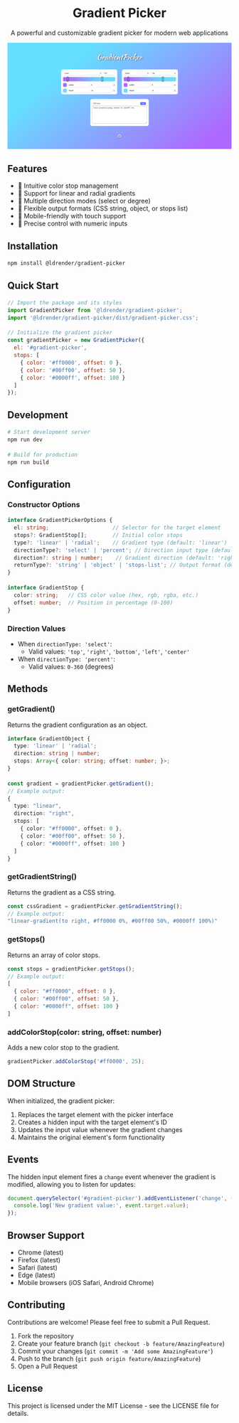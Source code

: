 <h1 align="center">Gradient Picker</h1>

<p align="center">A powerful and customizable gradient picker for modern web applications</p>

<p align="center">
  <img src="https://github.com/LDrender/gradient-picker/blob/master/gradient-picker.png" alt="Gradient Picker Demo" />
</p>

## Features

- 🎨 Intuitive color stop management
- 📐 Support for linear and radial gradients
- 🔄 Multiple direction modes (select or degree)
- 💾 Flexible output formats (CSS string, object, or stops list)
- 📱 Mobile-friendly with touch support
- 🎯 Precise control with numeric inputs

## Installation

```bash
npm install @ldrender/gradient-picker
```

## Quick Start

```javascript
// Import the package and its styles
import GradientPicker from '@ldrender/gradient-picker';
import '@ldrender/gradient-picker/dist/gradient-picker.css';

// Initialize the gradient picker
const gradientPicker = new GradientPicker({
  el: '#gradient-picker',
  stops: [
    { color: '#ff0000', offset: 0 },
    { color: '#00ff00', offset: 50 },
    { color: '#0000ff', offset: 100 }
  ]
});
```

## Development

```bash
# Start development server
npm run dev

# Build for production
npm run build
```

## Configuration

### Constructor Options

```typescript
interface GradientPickerOptions {
  el: string;                    // Selector for the target element
  stops?: GradientStop[];        // Initial color stops
  type?: 'linear' | 'radial';    // Gradient type (default: 'linear')
  directionType?: 'select' | 'percent'; // Direction input type (default: 'select')
  direction?: string | number;    // Gradient direction (default: 'right')
  returnType?: 'string' | 'object' | 'stops-list'; // Output format (default: 'string')
}

interface GradientStop {
  color: string;   // CSS color value (hex, rgb, rgba, etc.)
  offset: number;  // Position in percentage (0-100)
}
```

### Direction Values

- When `directionType: 'select'`:
  - Valid values: `'top'`, `'right'`, `'bottom'`, `'left'`, `'center'`
- When `directionType: 'percent'`:
  - Valid values: `0-360` (degrees)

## Methods

### getGradient()
Returns the gradient configuration as an object.

```typescript
interface GradientObject {
  type: 'linear' | 'radial';
  direction: string | number;
  stops: Array<{ color: string; offset: number; }>;
}

const gradient = gradientPicker.getGradient();
// Example output:
{
  type: "linear",
  direction: "right",
  stops: [
    { color: "#ff0000", offset: 0 },
    { color: "#00ff00", offset: 50 },
    { color: "#0000ff", offset: 100 }
  ]
}
```

### getGradientString()
Returns the gradient as a CSS string.

```javascript
const cssGradient = gradientPicker.getGradientString();
// Example output:
"linear-gradient(to right, #ff0000 0%, #00ff00 50%, #0000ff 100%)"
```

### getStops()
Returns an array of color stops.

```javascript
const stops = gradientPicker.getStops();
// Example output:
[
  { color: "#ff0000", offset: 0 },
  { color: "#00ff00", offset: 50 },
  { color: "#0000ff", offset: 100 }
]
```

### addColorStop(color: string, offset: number)
Adds a new color stop to the gradient.

```javascript
gradientPicker.addColorStop('#ff0000', 25);
```

## DOM Structure

When initialized, the gradient picker:
1. Replaces the target element with the picker interface
2. Creates a hidden input with the target element's ID
3. Updates the input value whenever the gradient changes
4. Maintains the original element's form functionality

## Events

The hidden input element fires a `change` event whenever the gradient is modified, allowing you to listen for updates:

```javascript
document.querySelector('#gradient-picker').addEventListener('change', (event) => {
  console.log('New gradient value:', event.target.value);
});
```

## Browser Support

- Chrome (latest)
- Firefox (latest)
- Safari (latest)
- Edge (latest)
- Mobile browsers (iOS Safari, Android Chrome)

## Contributing

Contributions are welcome! Please feel free to submit a Pull Request.

1. Fork the repository
2. Create your feature branch (`git checkout -b feature/AmazingFeature`)
3. Commit your changes (`git commit -m 'Add some AmazingFeature'`)
4. Push to the branch (`git push origin feature/AmazingFeature`)
5. Open a Pull Request

## License

This project is licensed under the MIT License - see the LICENSE file for details.